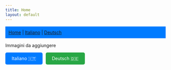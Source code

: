 ```yaml
---
title: Home
layout: default
---
```

<nav style="background:#007bff; padding:10px;">
  <a href="/">Home</a> |
  <a href="/italiano/">Italiano</a> |
  <a href="/deutsch/">Deutsch</a>
</nav>

Immagini da aggiungere

<div style="display: flex; gap: 10px;">
  <a href="{{ site.baseurl }}/italiano/" style="padding: 10px 20px; background-color: #007bff; color: white; text-decoration: none; border-radius: 5px;">Italiano 🇮🇹</a>
  <a href="{{ site.baseurl }}/deutsch/" style="padding: 10px 20px; background-color: #28a745; color: white; text-decoration: none; border-radius: 5px;">Deutsch 🇩🇪</a>
</div>
